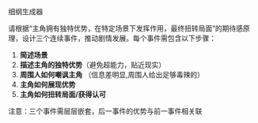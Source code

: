 细纲生成器

请根据“主角拥有独特优势，在特定场景下发挥作用，最终扭转局面”的期待感原理，设计三个连续事件，推动剧情发展。每个事件需包含以下步骤：

1. **简述场景**
2. **描述主角的独特优势**（避免超能力，贴近现实）
3. **周围人如何嘲讽主角** （信息差明显,周围人给出足够毒辣的）
4. **主角如何展现优势**
5. **主角如何扭转局面/获得认可**

注意：三个事件需层层嵌套，后一事件的优势与前一事件相关联
